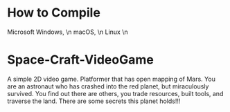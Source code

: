 # How to Compile
Microsoft Windows, \n
macOS, \n
Linux \n

# Space-Craft-VideoGame
A simple 2D video game. Platformer that has open mapping of Mars. You are an astronaut who has crashed into the red planet, but miraculously survived. You find out there are others, you trade resources, built tools, and traverse the land. There are some secrets this planet holds!!!
